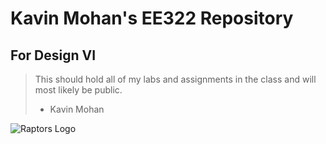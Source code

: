 # Kavin Mohan's EE322 Repository
## For Design VI
> This should hold all of my labs and assignments in the class and will most likely be public.
>  - Kavin Mohan

![Raptors Logo](https://www.si.com/.image/c_limit%2Ccs_srgb%2Cq_auto:good%2Cw_550/MTY4MjU2Mjg4OTkxMzU2ODI5/toronto-raptors-new-logo.webp)
